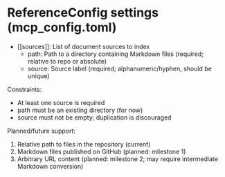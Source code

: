 # ReferenceConfig settings (mcp_config.toml)

- [[sources]]: List of document sources to index
    - path: Path to a directory containing Markdown files (required; relative to repo or absolute)
    - source: Source label (required; alphanumeric/hyphen, should be unique)

Constraints:
- At least one source is required
- path must be an existing directory (for now)
- source must not be empty; duplication is discouraged

Planned/future support:
1. Relative path to files in the repository (current)
2. Markdown files published on GitHub (planned: milestone 1)
3. Arbitrary URL content (planned: milestone 2; may require intermediate Markdown conversion)

